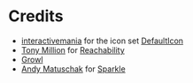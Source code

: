 Credits
=======

- [interactivemania](http://www.interactivemania.com/) for the icon set [DefaultIcon](http://www.defaulticon.com/)
- [Tony Million](https://github.com/tonymillion) for [Reachability](https://github.com/tonymillion/Reachability)
- [Growl](http://growl.info/)
- [Andy Matuschak](http://sparkle.andymatuschak.org/) for [Sparkle](http://sparkle.andymatuschak.org/)